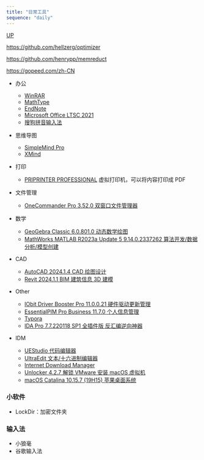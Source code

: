 ```yaml
---
title: "日常工具"
sequence: "daily"
---
```


[UP](/res/res-index.html)


https://github.com/hellzerg/optimizer

https://github.com/henrypp/memreduct

https://gopeed.com/zh-CN

- 办公
    - [WinRAR](https://foxirj.com/winrar.html)
    - [MathType](https://foxirj.com/mathtype.html)
    - [EndNote](https://foxirj.com/endnote-win.html)
    - [Microsoft Office LTSC 2021](https://foxirj.com/microsoft-office-win.html)
    - [搜狗拼音输入法](https://foxirj.com/sogoupyinput-win.html)



- 思维导图
    - [SimpleMind Pro](https://foxirj.com/simplemind-pro-win.html)
    - [XMind](https://foxirj.com/xmind-pro-win.html)
- 打印
    - [PRIPRINTER PROFESSIONAL](https://lrepacks.net/repaki-programm-dlya-ofisa/540-priprinter-professional-repack-amp-portable.html)
      虚拟打印机，可以将内容打印成 PDF
- 文件管理
    - [OneCommander Pro 3.52.0 双窗口文件管理器](https://foxirj.com/onecommander-pro.html)

- 数学
    - [GeoGebra Classic 6.0.801.0 动态数学绘图](https://foxirj.com/geogebra-classic-win.html)
    - [MathWorks MATLAB R2023a Update 5 9.14.0.2337262 算法开发/数据分析/模型创建](https://foxirj.com/mathworks-matlab-win.html)



- CAD
    - [AutoCAD 2024.1.4 CAD 绘图设计](https://foxirj.com/autocad-win.html)
    - [Revit 2024.1.1 BIM 建筑信息 3D 建模](https://foxirj.com/revit.html)
- Other
    - [IObit Driver Booster Pro 11.0.0.21 硬件驱动更新管理](https://foxirj.com/iobit-driver-booster-pro.html)
    - [EssentialPIM Pro Business 11.7.0 个人信息管理](https://foxirj.com/essentialpim-pro-business.html)
    - [Typora](https://foxirj.com/typora-win.html)
    - [IDA Pro 7.7.220118 SP1 全插件版 反汇编逆向神器](https://foxirj.com/ida-pro-win.html)
- IDM
    - [UEStudio 代码编辑器](https://foxirj.com/uestudio.html)
    - [UltraEdit 文本/十六进制编辑器](https://foxirj.com/ultraedit-win.html)
    - [Internet Download Manager](https://foxirj.com/internet-download-manager.html)
    - [Unlocker 4.2.7 解锁 VMware 安装 macOS 虚拟机](https://foxirj.com/vm-unlocker.html)
    - [macOS Catalina 10.15.7 (19H15) 苹果桌面系统](https://foxirj.com/macos-catalina.html)

### 小软件

- LockDir：加密文件夹

### 输入法

- 小狼毫
- 谷歌输入法
